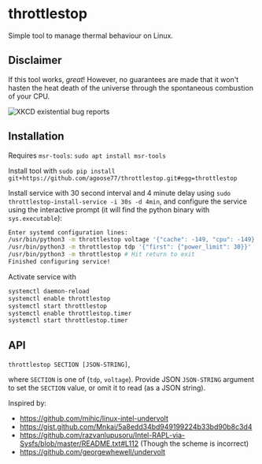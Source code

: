 # throttlestop
Simple tool to manage thermal behaviour on Linux. 

## Disclaimer
If this tool works, _great_! However, no guarantees are made that it won't hasten the heat death of the universe through the spontaneous combustion of your CPU.

![XKCD existential bug reports](https://imgs.xkcd.com/comics/existential_bug_reports.png)

## Installation
Requires `msr-tools`:
`sudo apt install msr-tools`

Install tool with 
`sudo pip install git+https://github.com/agoose77/throttlestop.git#egg=throttlestop`

Install service with 30 second interval and 4 minute delay using 
`sudo throttlestop-install-service -i 30s -d 4min`,
and configure the service using the interactive prompt (it will find the python binary with `sys.executable`):
```bash
Enter systemd configuration lines:
/usr/bin/python3 -m throttlestop voltage '{"cache": -149, "cpu": -149}'
/usr/bin/python3 -m throttlestop tdp '{"first": {"power_limit": 30}}'
/usr/bin/python3 -m throttlestop # Hit return to exit
Finished configuring service!
```

Activate service with
```bash
systemctl daemon-reload
systemctl enable throttlestop
systemctl start throttlestop
systemctl enable throttlestop.timer
systemctl start throttlestop.timer
```

## API
`throttlestop SECTION [JSON-STRING]`,

where `SECTION` is one of (`tdp`, `voltage`). Provide JSON `JSON-STRING` argument to set the `SECTION` value, or omit it to read (as a JSON string).

Inspired by:
* https://github.com/mihic/linux-intel-undervolt
* https://gist.github.com/Mnkai/5a8edd34bd949199224b33bd90b8c3d4
* https://github.com/razvanlupusoru/Intel-RAPL-via-Sysfs/blob/master/README.txt#L112 (Though the scheme is incorrect)
* https://github.com/georgewhewell/undervolt
